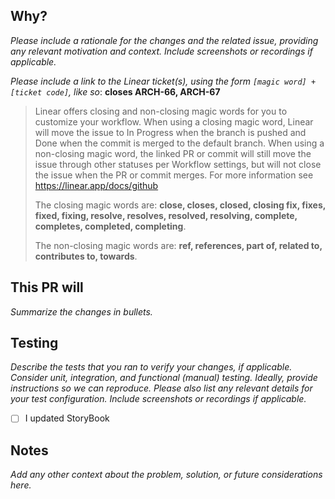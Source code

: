 ## Why?

*Please include a rationale for the changes and the related issue, providing any relevant motivation and context. Include screenshots or recordings if applicable.*

*Please include a link to the Linear ticket(s), using the form `[magic word] + [ticket code]`, like so*: **closes ARCH-66, ARCH-67**

> Linear offers closing and non-closing magic words for you to customize your workflow. When using a closing magic word, Linear will move the issue to In Progress when the branch is pushed and Done when the commit is merged to the default branch. When using a non-closing magic word, the linked PR or commit will still move the issue through other statuses per Workflow settings, but will not close the issue when the PR or commit merges. For more information see https://linear.app/docs/github
> 
> The closing magic words are: **close, closes, closed, closing fix, fixes, fixed, fixing, resolve, resolves, resolved, resolving, complete, completes, completed, completing**.
> 
> The non-closing magic words are: **ref, references, part of, related to, contributes to, towards**.

## This PR will

*Summarize the changes in bullets.*

## Testing

*Describe the tests that you ran to verify your changes, if applicable. Consider unit, integration, and functional (manual) testing. Ideally, provide instructions so we can reproduce. Please also list any relevant details for your test configuration. Include screenshots or recordings if applicable.*

- [ ] I updated StoryBook

## Notes

*Add any other context about the problem, solution, or future considerations here.*
